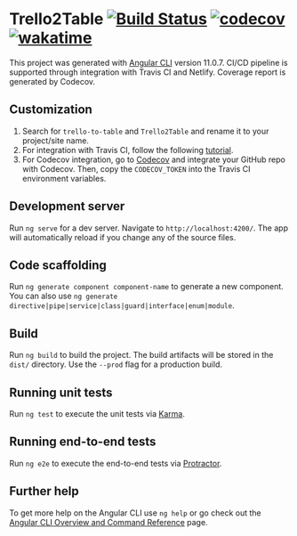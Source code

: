 # Trello2Table [![Build Status](https://api.travis-ci.com/stevahnes/trello-to-table.svg?branch=main)](https://travis-ci.com/github/stevahnes/trello2table) [![codecov](https://codecov.io/gh/stevahnes/trello-to-table/branch/main/graph/badge.svg?token=UE1VU5FD59)](https://codecov.io/gh/stevahnes/trello-to-table) [![wakatime](https://wakatime.com/badge/github/stevahnes/trello-to-table.svg)](https://wakatime.com/badge/github/stevahnes/trello-to-table)

This project was generated with [Angular CLI](https://github.com/angular/angular-cli) version 11.0.7. CI/CD pipeline is supported through integration with Travis CI and Netlify. Coverage report is generated by Codecov.

## Customization

1. Search for `trello-to-table` and `Trello2Table` and rename it to your project/site name.
2. For integration with Travis CI, follow the following [tutorial](https://dev.to/astagi/setup-travisci-to-test-build-and-deploy-your-app-on-netlify-in-5-minutes-khn).
3. For Codecov integration, go to [Codecov](https://codecov.io) and integrate your GitHub repo with Codecov. Then, copy the `CODECOV_TOKEN` into the Travis CI environment variables.

## Development server

Run `ng serve` for a dev server. Navigate to `http://localhost:4200/`. The app will automatically reload if you change any of the source files.

## Code scaffolding

Run `ng generate component component-name` to generate a new component. You can also use `ng generate directive|pipe|service|class|guard|interface|enum|module`.

## Build

Run `ng build` to build the project. The build artifacts will be stored in the `dist/` directory. Use the `--prod` flag for a production build.

## Running unit tests

Run `ng test` to execute the unit tests via [Karma](https://karma-runner.github.io).

## Running end-to-end tests

Run `ng e2e` to execute the end-to-end tests via [Protractor](http://www.protractortest.org/).

## Further help

To get more help on the Angular CLI use `ng help` or go check out the [Angular CLI Overview and Command Reference](https://angular.io/cli) page.
